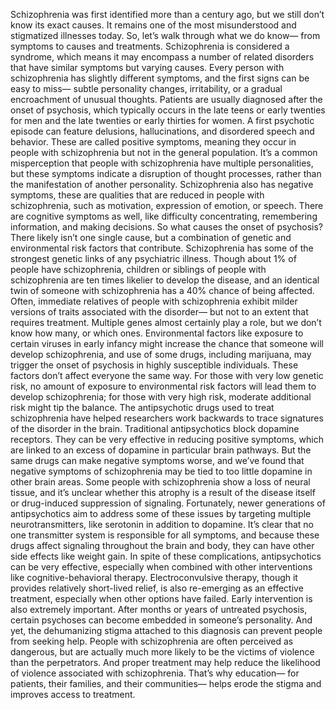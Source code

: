 Schizophrenia was first identified  more than a century ago, but we still don’t know its exact causes. It remains one of the most misunderstood  and stigmatized illnesses today. So, let’s walk through what we do know—  from symptoms to causes and treatments. Schizophrenia is considered a syndrome, which means it may encompass  a number of related disorders that have similar symptoms  but varying causes. Every person with schizophrenia  has slightly different symptoms, and the first signs can be easy to miss—  subtle personality changes, irritability, or a gradual encroachment  of unusual thoughts. Patients are usually diagnosed  after the onset of psychosis, which typically occurs in the late teens  or early twenties for men and the late twenties  or early thirties for women. A first psychotic episode can feature  delusions, hallucinations, and disordered speech and behavior. These are called positive symptoms, meaning they occur  in people with schizophrenia but not in the general population. It’s a common misperception  that people with schizophrenia have multiple personalities, but these symptoms indicate a disruption  of thought processes, rather than the manifestation  of another personality. Schizophrenia also has negative symptoms, these are qualities that are reduced  in people with schizophrenia, such as motivation,  expression of emotion, or speech. There are cognitive symptoms as well,  like difficulty concentrating, remembering information,  and making decisions. So what causes the onset of psychosis? There likely isn’t one single cause, but a combination of genetic and environmental  risk factors that contribute. Schizophrenia has some of the strongest  genetic links of any psychiatric illness. Though about 1% of people  have schizophrenia, children or siblings of people  with schizophrenia are ten times likelier to develop the disease, and an identical twin  of someone with schizophrenia has a 40% chance of being affected. Often, immediate relatives  of people with schizophrenia exhibit milder versions of traits  associated with the disorder— but not to an extent  that requires treatment. Multiple genes almost certainly  play a role, but we don’t know how many, or which ones. Environmental factors like exposure  to certain viruses in early infancy might increase the chance  that someone will develop schizophrenia, and use of some drugs,  including marijuana, may trigger the onset of psychosis in highly susceptible individuals. These factors don’t affect  everyone the same way. For those with very low genetic risk, no amount of exposure  to environmental risk factors will lead them to develop schizophrenia; for those with very high risk, moderate  additional risk might tip the balance. The antipsychotic drugs used to treat  schizophrenia have helped researchers work backwards to trace signatures  of the disorder in the brain. Traditional antipsychotics  block dopamine receptors. They can be very effective  in reducing positive symptoms, which are linked to an excess of dopamine  in particular brain pathways. But the same drugs  can make negative symptoms worse, and we’ve found that negative symptoms  of schizophrenia may be tied to too little dopamine  in other brain areas. Some people with schizophrenia  show a loss of neural tissue, and it’s unclear whether this atrophy  is a result of the disease itself or drug-induced suppression of signaling. Fortunately, newer generations  of antipsychotics aim to address some of these issues by targeting  multiple neurotransmitters, like serotonin in addition to dopamine. It’s clear that no one transmitter system  is responsible for all symptoms, and because these drugs affect signaling  throughout the brain and body, they can have other  side effects like weight gain. In spite of these complications,  antipsychotics can be very effective, especially when combined  with other interventions like cognitive-behavioral therapy. Electroconvulsive therapy, though  it provides relatively short-lived relief, is also re-emerging  as an effective treatment, especially when other options  have failed. Early intervention  is also extremely important. After months or years  of untreated psychosis, certain psychoses can become embedded  in someone’s personality. And yet, the dehumanizing stigma  attached to this diagnosis can prevent people from seeking help. People with schizophrenia  are often perceived as dangerous, but are actually much more likely  to be the victims of violence than the perpetrators. And proper treatment may help reduce  the likelihood of violence associated with schizophrenia. That’s why education— for patients,  their families, and their communities— helps erode the stigma  and improves access to treatment. 